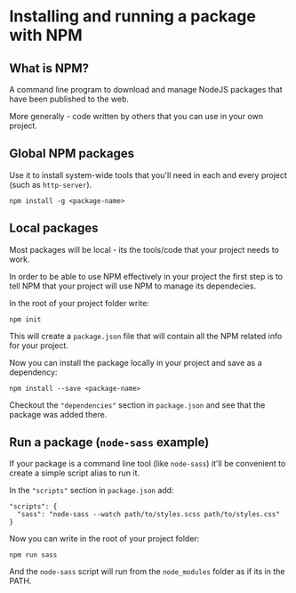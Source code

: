 # Installing and running a package with NPM

## What is NPM?

A command line program to download and manage NodeJS packages that have been published to the web.

More generally - code written by others that you can use in your own project.

## Global NPM packages

Use it to install system-wide tools that you'll need in each and every project (such as `http-server`).

```
npm install -g <package-name>
```

## Local packages

Most packages will be local - its the tools/code that your project needs to work.

In order to be able to use NPM effectively in your project the first step is to tell NPM that your project will use NPM to manage its dependecies.

In the root of your project folder write:
```
npm init
```
This will create a `package.json` file that will contain all the NPM related info for your project.

Now you can install the package locally in your project and save as a dependency:

```
npm install --save <package-name>
```

Checkout the `"dependencies"` section in `package.json` and see that the package was added there.

## Run a package (`node-sass` example)

If your package is a command line tool (like `node-sass`) it'll be convenient to create a simple script alias to run it.

In the `"scripts"` section in `package.json` add:
```
"scripts": {
  "sass": "node-sass --watch path/to/styles.scss path/to/styles.css"
}
```

Now you can write in the root of your project folder:
```
npm run sass
```
And the `node-sass` script will run from the `node_modules` folder as if its in the PATH.
